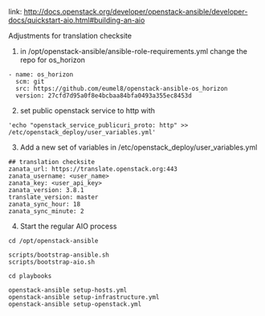 link: http://docs.openstack.org/developer/openstack-ansible/developer-docs/quickstart-aio.html#building-an-aio

Adjustments for translation checksite

1) in /opt/openstack-ansible/ansible-role-requirements.yml change the repo for os_horizon

```
- name: os_horizon
  scm: git
  src: https://github.com/eumel8/openstack-ansible-os_horizon
  version: 27cfd7d95a0f8e4bcbaa84bfa0493a355ec8453d
```

2) set public openstack service to http with

```
'echo "openstack_service_publicuri_proto: http" >> /etc/openstack_deploy/user_variables.yml'

```

3) Add a new set of variables in /etc/openstack_deploy/user_variables.yml

```
## translation checksite
zanata_url: https://translate.openstack.org:443
zanata_username: <user_name>
zanata_key: <user_api_key>
zanata_version: 3.8.1
translate_version: master
zanata_sync_hour: 18
zanata_sync_minute: 2
```

4) Start the regular AIO process

```
cd /opt/openstack-ansible

scripts/bootstrap-ansible.sh
scripts/bootstrap-aio.sh

cd playbooks

openstack-ansible setup-hosts.yml
openstack-ansible setup-infrastructure.yml
openstack-ansible setup-openstack.yml
```



